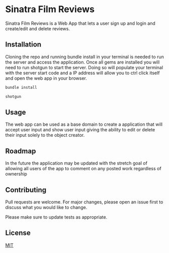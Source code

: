 # Sinatra Film Reviews

Sinatra Film Reviews is a Web App that lets a user sign up and login and create/edit and delete reviews. 
 
## Installation

Cloning the repo  and running bundle install in your terminal is needed to run the server and access the application. Once all gems are installed you will need to run shotgun to start the server. Doing so will populate your terminal with the server start code and a IP address will allow you to ctrl click itself and open the web app in your browser.

```bash
bundle install
```

```bash
shotgun
```

## Usage

The web app can be used as a base domain to create a application that will accept user input and show user input giving the ability to edit or delete their input solely to the object creator.

## Roadmap

In the future the application may be updated with the stretch goal of allowing all users of the app to comment on any posted work regardless of ownership

## Contributing
Pull requests are welcome. For major changes, please open an issue first to discuss what you would like to change.

Please make sure to update tests as appropriate.

## License
[MIT](https://choosealicense.com/licenses/mit/)

